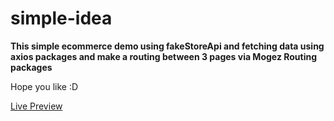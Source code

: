# simple-idea

**This simple ecommerce demo using fakeStoreApi and fetching data using axios packages and make a routing between 3 pages via Mogez Routing packages** 

Hope you like :D

[Live Preview](https://lilo-route.netlify.app/)
